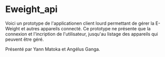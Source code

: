 # Eweight_api
Voici un prototype de l'applicationen client lourd permettant de gérer la E-Weight et autres appareils connecté.
Ce prototype ne présente que la connexion et l'incription de l'utilisateur, jusqu'au listage des appareils qui peuvent être géré.

Présenté par Yann Matoka et Angélus Ganga.
